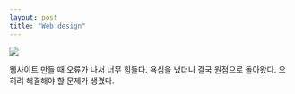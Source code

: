 ```yaml
---
layout: post
title: "Web design"
---
```


<div class="start">
  <img class="lazyload" src="https://github.com/user-attachments/assets/d675d0d2-6b02-4f2f-8421-91e8c4a90d59">
</div>


<div class="txt">

  웹사이트 만들 때 오류가 나서 너무 힘들다. 욕심을 냈더니 결국 원점으로 돌아왔다. 오히려 해결해야 할 문제가 생겼다.
  
</div>
